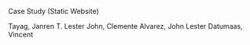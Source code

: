 Case Study (Static Website)

Tayag, Janren T.
Lester John, Clemente
Alvarez, John Lester
Datumaas, Vincent
